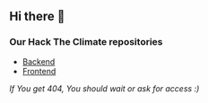 ## Hi there 👋


### Our Hack The Climate repositories
- [Backend](https://github.com/For-The-Bills/IMB-backend)
- [Frontend](https://github.com/For-The-Bills/IMB-webclient)

_If You get 404, You should wait or ask for access :)_
